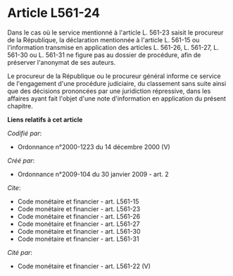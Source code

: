 # Article L561-24

Dans le cas où le service mentionné à l'article L. 561-23 saisit le procureur de la République, la déclaration mentionnée à
l'article L. 561-15 ou l'information transmise en application des articles L. 561-26, L. 561-27, L. 561-30 ou L. 561-31 ne
figure pas au dossier de procédure, afin de préserver l'anonymat de ses auteurs. 

Le procureur de la République ou le procureur général informe ce service de l'engagement d'une procédure judiciaire, du
classement sans suite ainsi que des décisions prononcées par une juridiction répressive, dans les affaires ayant fait l'objet
d'une note d'information en application du présent chapitre.

**Liens relatifs à cet article**

_Codifié par_:

  - Ordonnance n°2000-1223 du 14 décembre 2000 (V)

_Créé par_:

  - Ordonnance n°2009-104 du 30 janvier 2009 - art. 2

_Cite_:

  - Code monétaire et financier - art. L561-15
  - Code monétaire et financier - art. L561-23
  - Code monétaire et financier - art. L561-26
  - Code monétaire et financier - art. L561-27
  - Code monétaire et financier - art. L561-30
  - Code monétaire et financier - art. L561-31

_Cité par_:

  - Code monétaire et financier - art. L561-22 (V)
